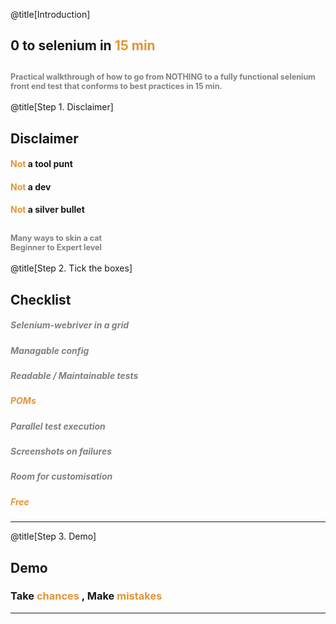 @title[Introduction]
## 0 to selenium in <span style="color: #e49436">15 min</span>

<span style="color:gray; font-size:0.6em;">Practical walkthrough of how to go from NOTHING to a fully functional selenium front end test that conforms to best practices in 15 min.</span>
---
@title[Step 1. Disclaimer]
## Disclaimer

#### <span style="color: #e49436">Not</span> a tool punt
#### <span style="color: #e49436">Not</span> a dev
#### <span style="color: #e49436">Not</span> a silver bullet

<span style="color:gray; font-size:0.6em;">Many ways to skin a cat</span><br/>
<span style="color:gray; font-size:0.6em;">Beginner to Expert level</span>
---
@title[Step 2. Tick the boxes]
## Checklist

##### <span style="color: gray">Selenium-webriver in a grid</span>
##### <span style="color: gray">Managable config</span>
##### <span style="color: gray">Readable / Maintainable tests</span>
##### <span style="color: #e49436">POMs</span>
##### <span style="color: gray">Parallel test execution</span>
##### <span style="color: gray">Screenshots on failures</span>
##### <span style="color: gray">Room for customisation</span>
##### <span style="color: #e49436">Free</span>
---
@title[Step 3. Demo]
## Demo

### Take <span style="color: #e49436">chances</span> , Make <span style="color: #e49436">mistakes</span>
---
